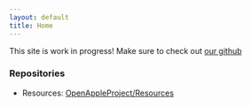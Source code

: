 ```yaml
---
layout: default
title: Home
---
```

This site is work in progress! Make sure to check out [our github](https://github.com/OpenAppleProject)

### Repositories
- Resources: [OpenAppleProject/Resources](https://github.com/OpenAppleProject/Resources)
